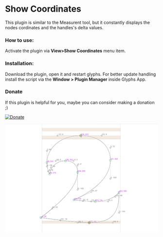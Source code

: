 Show Coordinates
==============
This plugin is similar to the Measurent tool, but it constantly displays the nodes cordinates and the handles's delta values.

### How to use:
Activate the plugin via **View>Show Coordinates** menu item.

### Installation:
Download the plugin, open it and restart glyphs. For better update handling install the script via the **Window > Plugin Manager** inside Glyphs App.

### Donate
If this plugin is helpful for you, maybe you can consider making a donation ;)

[![Donate](https://img.shields.io/badge/Donate-PayPal-green.svg)](https://www.paypal.com/cgi-bin/webscr?cmd=_donations&business=NXQFEWCXXJABE&lc=US&item_name=Github%20Donate&currency_code=USD&bn=PP%2dDonationsBF%3abtn_donate_LG%2egif%3aNonHosted)

![](screen-coordinates.png)

